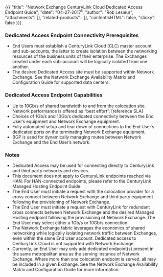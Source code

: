 {{{
  "title": "Network Exchange CenturyLink Cloud Dedicated Access Endpoint Guide",
  "date": "04-27-2017",
  "author": "Rob Lesieur",
  "attachments": [],
  "related-products" : [],
  "contentIsHTML": false,
  "sticky": false
}}}

### Dedicated Access Endpoint Connectivity Prerequisites

* End Users must establish a CenturyLink Cloud (CLC) master account and sub-accounts, the latter to create isolation between the networking resources of the business units of their enterprise. The Exchanges created under each sub-account will be logically isolated from one another.
* The desired Dedicated Access site must be supported within Network Exchange. See the Network Exchange Availability Matrix and Configuration Guide for supported data centers.

### Dedicated Access Endpoint Capabilities

* Up to 10Gb/s of shared bandwidth to and from the colocation site. Network performance is offered as “best effort”. [reference SLA]
* Choices of 1Gb/s and 10Gb/s dedicated connectivity between the End User’s equipment and Network Exchange equipment.
* Fully automated setup and tear down of connections to the End User’s dedicated ports on the terminating Network Exchange equipment.
* BGP is used for dynamically managing routes between Network Exchange and the End User’s network.

### Notes

* Dedicated Access may be used for connecting directly to CenturyLink and third party networks and devices.
* This document does not apply to CenturyLink endpoints reached via HAN. For HAN-connected endpoints, please refer to the CenturyLink Managed Hosting Endpoint Guide.
* The End User must initiate a request with the colocation provider for a cross connect between Network Exchange and third party equipment following the provisioning of Network Exchange.
* The End User must initiate a request with CenturyLink for redundant cross connects between Network Exchange and the desired Managed Hosting endpoint following the provisioning of Network Exchange. The End User may select either a 1Gb/s or 10Gb/s connection.
* The Network Exchange fabric leverages the economics of shared networking while logically isolating network traffic between Exchanges, even within the same End User account. Dedicated access to CenturyLink Cloud is not supported with Network Exchange.
* Currently, an End User may only add dedicated endpoint(s) present in the same metropolitan area as the serving instance of Network Exchange. Where more than one colocation endpoint is served, all may be included in a given Exchange. See the Network Exchange Availability Matrix and Configuration Guide for more information.
